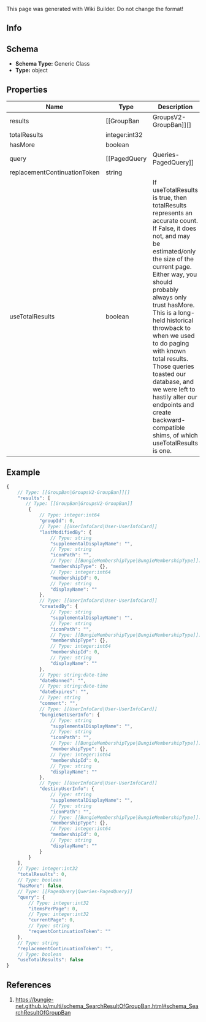 <span class="wiki-builder">This page was generated with Wiki Builder. Do not change the format!</span>

## Info

## Schema
* **Schema Type:** Generic Class
* **Type:** object

## Properties
Name | Type | Description
---- | ---- | -----------
results | [[GroupBan|GroupsV2-GroupBan]][] | 
totalResults | integer:int32 | 
hasMore | boolean | 
query | [[PagedQuery|Queries-PagedQuery]] | 
replacementContinuationToken | string | 
useTotalResults | boolean | If useTotalResults is true, then totalResults represents an accurate count. If False, it does not, and may be estimated/only the size of the current page. Either way, you should probably always only trust hasMore. This is a long-held historical throwback to when we used to do paging with known total results. Those queries toasted our database, and we were left to hastily alter our endpoints and create backward- compatible shims, of which useTotalResults is one.

## Example
```javascript
{
    // Type: [[GroupBan|GroupsV2-GroupBan]][]
    "results": [
       // Type: [[GroupBan|GroupsV2-GroupBan]]
        {
            // Type: integer:int64
            "groupId": 0,
            // Type: [[UserInfoCard|User-UserInfoCard]]
            "lastModifiedBy": {
                // Type: string
                "supplementalDisplayName": "",
                // Type: string
                "iconPath": "",
                // Type: [[BungieMembershipType|BungieMembershipType]]:Enum
                "membershipType": {},
                // Type: integer:int64
                "membershipId": 0,
                // Type: string
                "displayName": ""
            },
            // Type: [[UserInfoCard|User-UserInfoCard]]
            "createdBy": {
                // Type: string
                "supplementalDisplayName": "",
                // Type: string
                "iconPath": "",
                // Type: [[BungieMembershipType|BungieMembershipType]]:Enum
                "membershipType": {},
                // Type: integer:int64
                "membershipId": 0,
                // Type: string
                "displayName": ""
            },
            // Type: string:date-time
            "dateBanned": "",
            // Type: string:date-time
            "dateExpires": "",
            // Type: string
            "comment": "",
            // Type: [[UserInfoCard|User-UserInfoCard]]
            "bungieNetUserInfo": {
                // Type: string
                "supplementalDisplayName": "",
                // Type: string
                "iconPath": "",
                // Type: [[BungieMembershipType|BungieMembershipType]]:Enum
                "membershipType": {},
                // Type: integer:int64
                "membershipId": 0,
                // Type: string
                "displayName": ""
            },
            // Type: [[UserInfoCard|User-UserInfoCard]]
            "destinyUserInfo": {
                // Type: string
                "supplementalDisplayName": "",
                // Type: string
                "iconPath": "",
                // Type: [[BungieMembershipType|BungieMembershipType]]:Enum
                "membershipType": {},
                // Type: integer:int64
                "membershipId": 0,
                // Type: string
                "displayName": ""
            }
        }
    ],
    // Type: integer:int32
    "totalResults": 0,
    // Type: boolean
    "hasMore": false,
    // Type: [[PagedQuery|Queries-PagedQuery]]
    "query": {
        // Type: integer:int32
        "itemsPerPage": 0,
        // Type: integer:int32
        "currentPage": 0,
        // Type: string
        "requestContinuationToken": ""
    },
    // Type: string
    "replacementContinuationToken": "",
    // Type: boolean
    "useTotalResults": false
}

```

## References
1. https://bungie-net.github.io/multi/schema_SearchResultOfGroupBan.html#schema_SearchResultOfGroupBan
